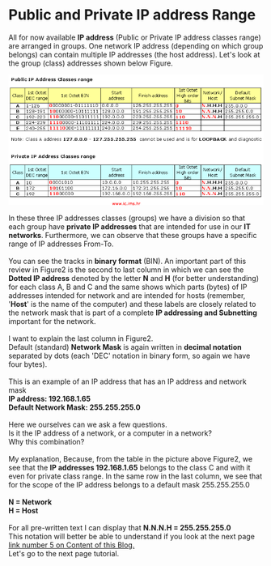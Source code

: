 # Public and Private IP address Range

&#x20;All for now available **IP address** (Public or Private IP address classes range) are arranged in groups. One network IP address (depending on which group belongs) can contain multiple IP addresses (the host address). Let's look at the group (class) addresses shown below Figure.&#x20;

![Three basic groups, classes addresses. These are A, B and C classes (D and E class I will not explain now) ](../.gitbook/assets/image.png)

In these three IP addresses classes (groups) we have a division so that each group have **private IP addresses** that are intended for use in our **IT networks**. Furthermore, we can observe that these groups have a specific range of IP addresses From-To. \
\
You can see the tracks in **binary format** (BIN). An important part of this review in Figure2 is the second to last column in which we can see the **Dotted IP address** denoted by the letter **N** and **H** (for better understanding) for each class A, B and C and the same shows which parts (bytes) of IP addresses intended for network and are intended for hosts (remember, '**Host**' is the name of the computer) and these labels are closely related to the network mask that is part of a complete **IP addressing and Subnetting** important for the network. \
\
I want to explain the last column in Figure2. \
Default (standard) **Network Mask** is again written in **decimal notation** separated by dots (each 'DEC' notation in binary form, so again we have four bytes). \
\
This is an example of an IP address that has an IP address and network mask \
**IP address: 192.168.1.65** \
**Default Network Mask: 255.255.255.0** \
\
Here we ourselves can we ask a few questions. \
Is it the IP address of a network, or a computer in a network? \
Why this combination? \
\
My explanation, Because, from the table in the picture above Figure2, we see that the **IP addresses 192.168.1.65** belongs to the class C and with it even for private class range. In the same row in the last column, we see that for the scope of the IP address belongs to a default mask 255.255.255.0 \
\
**N = Network** \
**H = Host** \
\
For all pre-written text I can display that **N.N.N.H = 255.255.255.0**\
This notation will better be able to understand if you look at the next page [link number 5 on Content of this Blog.](http://vlsm-subnetting.blogspot.com/2014/09/introduction-to-vlsm-and-subnetting-lan.html)\
Let's go to the next page tutorial.
